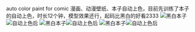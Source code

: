 auto color paint for comic
漫画、动漫壁纸、本子自动上色，目前先训练了本子的自动上色，时长12个钟，模型效果还行，起码比黑白的好看2333
![黑白本子](/images/1.jpg)![自动上色后](/images/combine_1.jpg)
![黑白本子](/images/5.jpg)![自动上色后](/images/combine_5.jpg)
![黑白本子](/images/9.jpg)![自动上色后](/images/combine_9.jpg)
